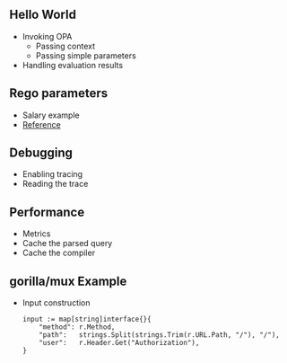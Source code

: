 ## Hello World

- Invoking OPA
    * Passing context
    * Passing simple parameters
- Handling evaluation results

## Rego parameters

- Salary example
- [Reference](https://godoc.org/github.com/open-policy-agent/opa/rego)

## Debugging

- Enabling tracing
- Reading the trace

## Performance

- Metrics
- Cache the parsed query
- Cache the compiler

## gorilla/mux Example

- Input construction

    ```golang
    input := map[string]interface{}{
        "method": r.Method,
        "path":   strings.Split(strings.Trim(r.URL.Path, "/"), "/"),
        "user":   r.Header.Get("Authorization"),
    }
    ```
